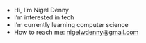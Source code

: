- Hi, I’m Nigel Denny
- I’m interested in tech
- I’m currently learning computer science
- How to reach me: nigelwdenny@gmail.com

